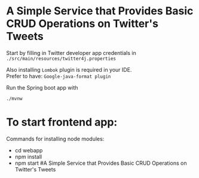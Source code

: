# A Simple Service that Provides Basic CRUD Operations on Twitter's Tweets

Start by filling in Twitter developer app credentials in `./src/main/resources/twitter4j.properties`

Also installing `Lombok` plugin is required in your IDE.  
Prefer to have: `Google-java-format plugin`

Run the Spring boot app with
```$xslt
./mvnw
```

# To start frontend app:

Commands for installing node modules:
- cd webapp
- npm install
- npm start
#A Simple Service that Provides Basic CRUD Operations on Twitter's Tweets
